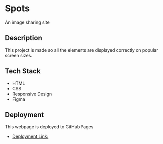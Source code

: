 # Spots

An image sharing site

## Description

This project is made so all the elements are displayed correctly on popular screen sizes.

## Tech Stack

- HTML
- CSS
- Responsive Design
- Figma

## Deployment

This webpage is deployed to GitHub Pages

- [Deployment Link: ](https://ianrguez.github.io/se_project_spots/)
